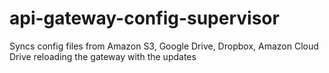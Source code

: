 # api-gateway-config-supervisor
Syncs config files from Amazon S3, Google Drive, Dropbox, Amazon Cloud Drive reloading the gateway with the updates
